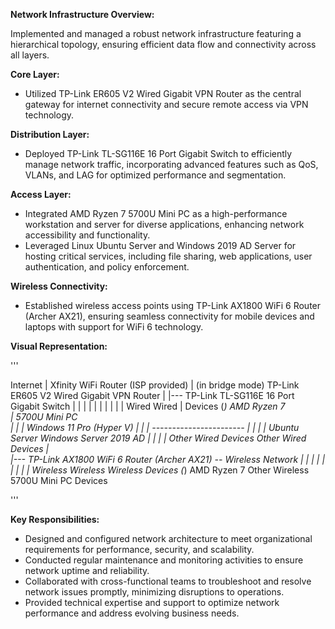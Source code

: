 **Network Infrastructure Overview:**

Implemented and managed a robust network infrastructure featuring a hierarchical topology, ensuring efficient data flow and connectivity across all layers.

**Core Layer:**
- Utilized TP-Link ER605 V2 Wired Gigabit VPN Router as the central gateway for internet connectivity and secure remote access via VPN technology.

**Distribution Layer:**
- Deployed TP-Link TL-SG116E 16 Port Gigabit Switch to efficiently manage network traffic, incorporating advanced features such as QoS, VLANs, and LAG for optimized performance and segmentation.

**Access Layer:**
- Integrated AMD Ryzen 7 5700U Mini PC as a high-performance workstation and server for diverse applications, enhancing network accessibility and functionality.
- Leveraged Linux Ubuntu Server and Windows 2019 AD Server for hosting critical services, including file sharing, web applications, user authentication, and policy enforcement.

**Wireless Connectivity:**
- Established wireless access points using TP-Link AX1800 WiFi 6 Router (Archer AX21), ensuring seamless connectivity for mobile devices and laptops with support for WiFi 6 technology.

**Visual Representation:**

'''

Internet
   |
Xfinity WiFi Router (ISP provided)
   | (in bridge mode)
TP-Link ER605 V2 Wired Gigabit VPN Router
   |
   |--- TP-Link TL-SG116E 16 Port Gigabit Switch
   |               |                |
   |               |                |
   |               |                |
   |            Wired             Wired
   |         Devices (*)       AMD Ryzen 7         
   |                             5700U Mini PC        
   |                             |
   |                         Windows 11 Pro (Hyper V)
   |                             |
   |                   -----------------------
   |                   |                     |
   |                 Ubuntu Server             Windows Server 2019 AD
   |                   |                     |
   |            Other Wired Devices        Other Wired Devices
   |            
   |--- TP-Link AX1800 WiFi 6 Router (Archer AX21) -- Wireless Network
           |                  |                 |
           |                  |                 |
           |                  |                 |
        Wireless          Wireless          Wireless
       Devices (*)       AMD Ryzen 7         Other Wireless
                         5700U Mini PC        Devices

'''


**Key Responsibilities:**
- Designed and configured network architecture to meet organizational requirements for performance, security, and scalability.
- Conducted regular maintenance and monitoring activities to ensure network uptime and reliability.
- Collaborated with cross-functional teams to troubleshoot and resolve network issues promptly, minimizing disruptions to operations.
- Provided technical expertise and support to optimize network performance and address evolving business needs.


